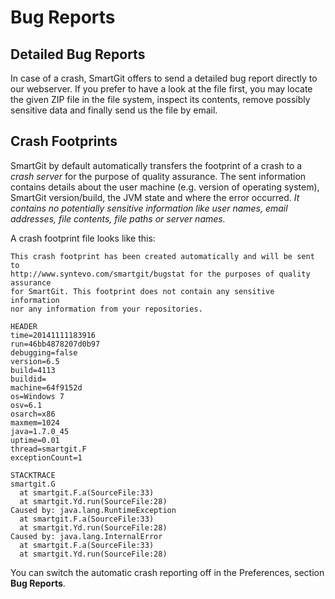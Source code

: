 # Bug Reports

## Detailed Bug Reports

In case of a crash, SmartGit offers to send a detailed bug report
directly to our webserver. If you prefer to have a look at the file
first, you may locate the given ZIP file in the file system, inspect its
contents, remove possibly sensitive data and finally send us the file by
email.

## Crash Footprints

SmartGit by default automatically transfers the footprint of a crash to
a *crash server* for the purpose of quality assurance. The sent
information contains details about the user machine (e.g. version of
operating system), SmartGit version/build, the JVM state and where the
error occurred. *It contains no potentially sensitive information like
user names, email addresses, file contents, file paths or server names.*

A crash footprint file looks like this:



``` text
This crash footprint has been created automatically and will be sent to
http://www.syntevo.com/smartgit/bugstat for the purposes of quality assurance
for SmartGit. This footprint does not contain any sensitive information
nor any information from your repositories.

HEADER
time=20141111183916
run=46bb4878207d0b97
debugging=false
version=6.5
build=4113
buildid=
machine=64f9152d
os=Windows 7
osv=6.1
osarch=x86
maxmem=1024
java=1.7.0_45
uptime=0.01
thread=smartgit.F
exceptionCount=1

STACKTRACE
smartgit.G
  at smartgit.F.a(SourceFile:33)
  at smartgit.Yd.run(SourceFile:28)
Caused by: java.lang.RuntimeException
  at smartgit.F.a(SourceFile:33)
  at smartgit.Yd.run(SourceFile:28)
Caused by: java.lang.InternalError
  at smartgit.F.a(SourceFile:33)
  at smartgit.Yd.run(SourceFile:28)
```



You can switch the automatic crash reporting off in the Preferences,
section **Bug Reports**.
